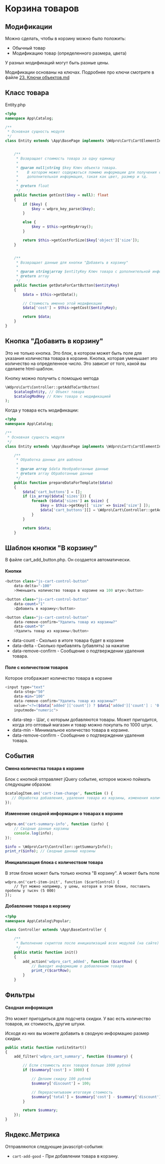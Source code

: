 # Корзина товаров

## Модификации

Можно сделать, чтобы в корзину можно было положить:

* Обычный товар
* Модификацию товар (определенного размера, цвета)

У разных модификаций могут быть разные цены.

Модификации основаны на ключах. Подробнее про ключи смотрите в файле [23. Ключи объектов.md](https://github.com/mavlutovr/wordpressmvc/blob/master/Wiki/23.%20%D0%9A%D0%BB%D1%8E%D1%87%D0%B8%20%D0%BE%D0%B1%D1%8A%D0%B5%D0%BA%D1%82%D0%BE%D0%B2.md)

## Класс товара

Entity.php

```php
<?php
namespace App\Catalog;

/**
 * Основная сущность модуля
 */
class Entity extends \App\BasePage implements \Wdpro\Cart\CartElementInterface {


    /**
	 * Возвращает стоимость товара за одну единицу
	 *
	 * @param null|string $key Ключ объекта товара.
	 *    В котором может содержаться помимо информации для получения самого объекта товара,
	 *    дополнительная информация, такая как цвет, размер и тд.
	 *
	 * @return float
	 */
	public function getCost($key = null): float
	{
		if ($key) {
			$key = wdpro_key_parse($key);
		}

		else {
			$key = $this->getKeyArray();
		}

		return $this->getCostForSize($key['object']['size']);
	}


    /**
	 * Возвращает данные для кнопки "Добавить в корзину"
	 *
	 * @param string|array $entityKey Ключ товара с дополнительной информацией, такой как цвет, размер и тп.
	 * @return array
	 */
	public function getDataForCartButton($entityKey)
	{
		$data = $this->getData();

        // Стоимость именно этой модификации
		$data['cost'] = $this->getCost($entityKey);

		return $data;
	}
}
```



## Кнопка "Добавить в корзину"

Это не только кнопка. Это блок, в котором может быть поле для указания количества товара в корзине. Кнопка, которая уменьшает это количество на определенное число. Это зависит от того, какой вы сделаете html-шаблон.

Кнопку можно получить с помощью метода

```php
\Wdpro\Cart\Controller::getAddToCartButton(
    $catalogEntity, // Объект товара
    $catalogModKey // Ключ товара с модификацией
);
```

Когда у товара есть модификации:

```php
<?php
namespace App\Catalog;

/**
 * Основная сущность модуля
 */
class Entity extends \App\BasePage implements \Wdpro\Cart\CartElementInterface {

	/**
	 * Обработка данных для шаблона
	 *
	 * @param array $data Необработанные данные
	 * @return array Обработанные данные
	 */
    public function prepareDataForTemplate($data)
	{
		$data['cart_buttons'] = [];
		if (is_array($data['sizes'])) {
			foreach ($data['sizes'] as $size) {
				$key = $this->getKey([ 'size' => $size['size'] ]);
				$data['cart_buttons'][] = \Wdpro\Cart\Controller::getAddToCartButton($this, $key);
			}
		}

		return $data;
	}
```



## Шаблон кнопки "В корзину"

В файле cart_add_button.php. Он создается автоматически.

#### Кнопки

```php
<button class="js-cart-control-button"
    data-delta="-100"
    >Уменьшить количество товара в корзине на 100 штук</button>
```

```php
<button class="js-cart-control-button"
    data-count="1"
    >Добавить в корзину</button>
```

```php
<button class="js-cart-control-button"
    data-remove-confirm="Удалить товар из корзины?"
    data-count="0"
    >Удалить товар из корзины</button>
```

* data-count - Сколько в итоге товара будет в корзине
* data-delta - Сколько прибавлять (убавлять) за нажатие
* data-remove-confirm - Сообщение о подтверждении удаления товара.

#### Поле с количеством товаров

Которое отображает количество товара в корзине

```php
<input type="text"
    data-step="50"
    data-min="100"
    data-remove-confirm="Удалить товар из корзины?"
    value="<?=($data['added']['count']) ? $data['added']['count'] : '0'?>"
    inputmode="numeric">
```

* data-step - Шаг, с которым добавляются товары. Может пригодится, когда это оптовый магазин и товар можно покупать по 1000 штук.
* data-min - Минимальное количество товара в корзине.
* data-remove-confirm - Сообщение о подтверждении удаления товара.



## События

#### Смена количества товара в корзине

Блок с кнопкой отправляет jQuery событие, которое можно поймать следующим образом:

```javascript
$catalogItem.on('cart-item-change', function () {
   // Обработка добавления, удаления товара из корзины, изменения количества товара в корзине
});
```

#### Изменение сводной информации о товарах в корзине

```javascript
wdpro.on('cart-summary-info', function (info) {
    // Сводные данные корзины
    console.log(info);
});
```

```php
$info = \Wdpro\Cart\Controller::getSummaryInfo();
print_r($info); // Сводные данные корзины
```

#### Инициализация блока с количеством товара

В этом блоке может быть только кнопка "В корзину". А может быть поле

```
wdpro.on('cart-item-init', function ($cartControl) {
	// Тут можно например, у цены, которая в этом блоке, поставить пробелы у тысяч (5 000)
});
```

#### Добавление товара в корзину

```php
<?php
namespace App\Catalog\Popular;

class Controller extends \App\BaseController {

	/**
	 * Выполнение скриптов после инициализаций всех модулей (на сайте)
	 */
	public static function init()
	{
		add_action('wdpro_cart_added', function ($cartRow) {
            // Выводит информацию о добавленном товаре
			print_r($cartRow);
		}
	}
```

## Фильтры

#### Сводная информация

Это может пригодиться для подсчета скидки. У вас есть количество товаров, их стоимость, другие штуки.

Исходя из них вы можете добавить в сводную информацию размер скидки.

```php
public static function runSiteStart()
{
    add_filter('wdpro_cart_summary', function ($summary) {

        // Если стоимость всех товаров больше 1000 рублей
        if ($summary['cost'] > 1000) {

            // Делаем скидку 100 рублей
            $summary['discount'] = 100;

            // Перерасчитываем итоговую стоимость
            $summary['total'] = $summary['cost'] - $summary['discount'];
        }

        return $summary;
    });
}
```

## Яндекс.Метрика

Отправляются следующие javascript-события:

- `cart-add-good` - При добавлении товара в корзину.
